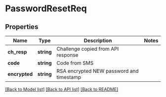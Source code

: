 # PasswordResetReq

## Properties
Name | Type | Description | Notes
------------ | ------------- | ------------- | -------------
**ch_resp** | **string** | Challenge copied from API response | 
**code** | **string** | Code from SMS | 
**encrypted** | **string** | RSA encrypted NEW password and timestamp | 

[[Back to Model list]](../README.md#documentation-for-models) [[Back to API list]](../README.md#documentation-for-api-endpoints) [[Back to README]](../README.md)


